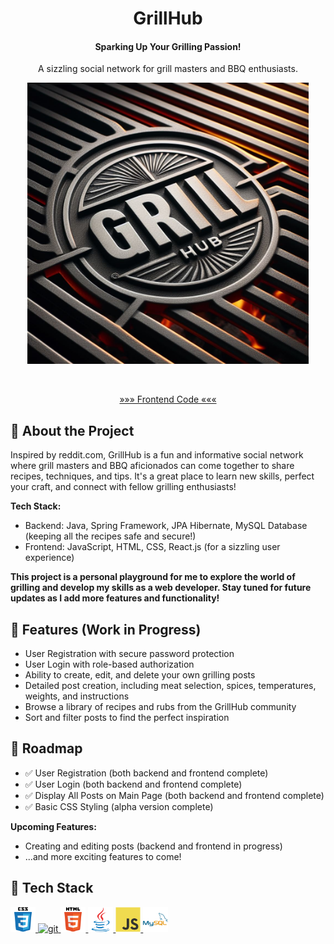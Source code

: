 <h1 align="center">GrillHub</h1>
<h4 align="center"> Sparking Up Your Grilling Passion!</h4>
<p align="center">A sizzling social network for grill masters and BBQ enthusiasts.</p>

<div align="center">

  <img align="center" src="https://github.com/dzordzie/grillhub-frontend/blob/master/src/assets/logo1.jpeg" alt="logo" width=450 height=auto />

  <br>
  <br>
  <br>

  [»»» Frontend Code «««](https://github.com/dzordzie/grillhub-frontend)

</div>

## :star2: About the Project

Inspired by reddit.com, GrillHub is a fun and informative social network where grill masters and BBQ aficionados can come together to share recipes, techniques, and tips. It's a great place to learn new skills, perfect your craft, and connect with fellow grilling enthusiasts!

**Tech Stack:**

* Backend: Java, Spring Framework, JPA Hibernate, MySQL Database (keeping all the recipes safe and secure!)
* Frontend: JavaScript, HTML, CSS, React.js (for a sizzling user experience)

**This project is a personal playground for me to explore the world of grilling and develop my skills as a web developer. Stay tuned for future updates as I add more features and functionality!**

## :dart: Features (Work in Progress)

* User Registration with secure password protection
* User Login with role-based authorization
* Ability to create, edit, and delete your own grilling posts
* Detailed post creation, including meat selection, spices, temperatures, weights, and instructions
* Browse a library of recipes and rubs from the GrillHub community
* Sort and filter posts to find the perfect inspiration

## :compass: Roadmap

* ✅ User Registration (both backend and frontend complete)
* ✅ User Login (both backend and frontend complete)
* ✅ Display All Posts on Main Page (both backend and frontend complete)
* ✅ Basic CSS Styling (alpha version complete)

**Upcoming Features:**

* Creating and editing posts (backend and frontend in progress)
* ...and more exciting features to come!

## :space_invader: Tech Stack

<p align="left"> 
  <a href="https://www.w3schools.com/css/" target="_blank" rel="noreferrer"> <img src="https://raw.githubusercontent.com/devicons/devicon/master/icons/css3/css3-original-wordmark.svg" alt="css3" width="40" height="40"/> </a> 
  <a href="https://git-scm.com/" target="_blank" rel="noreferrer"> <img src="https://www.vectorlogo.zone/logos/git-scm/git-scm-icon.svg" alt="git" width="40" height="40"/> </a> 
  <a href="https://www.w3.org/html/" target="_blank" rel="noreferrer"> <img src="https://raw.githubusercontent.com/devicons/devicon/master/icons/html5/html5-original-wordmark.svg" alt="html5" width="40" height="40"/> </a> 
  <a href="https://www.java.com" target="_blank" rel="noreferrer"> <img src="https://raw.githubusercontent.com/devicons/devicon/master/icons/java/java-original.svg" alt="java" width="40" height="40"/> </a> 
  <a href="https://developer.mozilla.org/en-US/docs/Web/JavaScript" target="_blank" rel="noreferrer"> <img src="https://raw.githubusercontent.com/devicons/devicon/master/icons/javascript/javascript-original.svg" alt="javascript" width="40" height="40"/> </a> 
  <a href="https://www.mysql.com/" target="_blank" rel="noreferrer"> <img src="https://raw.githubusercontent.com/devicons/devicon/master/icons/mysql/mysql-original-wordmark.svg" alt="mysql" width="40" height="40"/> </a> 
  <a href="https://reactjs.org/" target="_blank" rel="noreferrer"> <img src="https://raw.githubusercontent.com/devicons/devicon/master/icons/react/react-original
